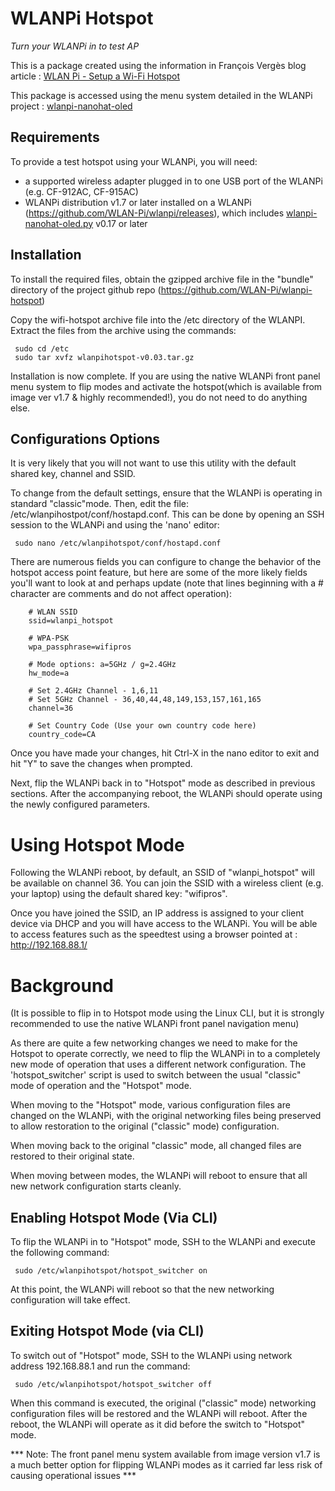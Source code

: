 # WLANPi Hotspot
*Turn your WLANPi in to test AP*

This is a package created using the information in François Vergès blog article : [WLAN Pi - Setup a Wi-Fi Hotspot](https://www.semfionetworks.com/blog/wlan-pi-setup-a-wi-fi-hotspot)

This package is accessed using the menu system detailed in the WLANPi project : [wlanpi-nanohat-oled](https://github.com/WLAN-Pi/wlanpi-nanohat-oled)

## Requirements

To provide a test hotspot using your WLANPi, you will need:

 - a supported wireless adapter plugged in to one USB port of the WLANPi (e.g. CF-912AC, CF-915AC)
 - WLANPi distribution v1.7 or later installed on a WLANPi (https://github.com/WLAN-Pi/wlanpi/releases), which includes [wlanpi-nanohat-oled.py](https://github.com/WLAN-Pi/wlanpi-nanohat-oled) v0.17 or later

## Installation

To install the required files, obtain the gzipped archive file in the "bundle" directory of the project github repo (https://github.com/WLAN-Pi/wlanpi-hotspot)

Copy the wifi-hotspot archive file into the /etc directory of the WLANPI. Extract the files from the archive using the commands:

```
 sudo cd /etc
 sudo tar xvfz wlanpihotspot-v0.03.tar.gz
```
 
Installation is now complete. If you are using the native WLANPi front panel menu system to flip modes and activate the hotspot(which is available from image ver v1.7 & highly recommended!), you do not need to do anything else.

## Configurations Options

It is very likely that you will not want to use this utility with the default shared key, channel and SSID. 

To change from the default settings, ensure that the WLANPi is operating in standard "classic"mode. Then, edit the file: /etc/wlanpihostpot/conf/hostapd.conf. This can be done by opening an SSH session to the WLANPi and using the 'nano' editor:

```
 sudo nano /etc/wlanpihotspot/conf/hostapd.conf
```

There are numerous fields you can configure to change the behavior of the hotspot access point feature, but here are some of the more likely fields you'll want to look at and perhaps update (note that lines beginning with a # character are comments and do not affect operation):

```
    # WLAN SSID
    ssid=wlanpi_hotspot

    # WPA-PSK
    wpa_passphrase=wifipros

    # Mode options: a=5GHz / g=2.4GHz
    hw_mode=a

    # Set 2.4GHz Channel - 1,6,11
    # Set 5GHz Channel - 36,40,44,48,149,153,157,161,165
    channel=36

    # Set Country Code (Use your own country code here)
    country_code=CA
```

Once you have made your changes, hit Ctrl-X in the nano editor to exit and hit "Y" to save the changes when prompted.

Next, flip the WLANPi back in to "Hotspot" mode as described in previous sections. After the accompanying reboot, the WLANPi should operate using the newly configured parameters.

# Using Hotspot Mode

Following the WLANPi reboot, by default, an SSID of "wlanpi_hotspot" will be available on channel 36. You can join the SSID with a wireless client (e.g. your laptop) using the default shared key: "wifipros".

Once you have joined the SSID, an IP address is assigned to your client device via DHCP and you will have access to the WLANPi. You will be able to access features such as the speedtest using a browser pointed at : http://192.168.88.1/

# Background

(It is possible to flip in to Hotspot mode using the Linux CLI, but it is strongly recommended to use the native WLANPi front panel navigation menu)

As there are quite a few networking changes we need to make for the Hotspot to operate correctly, we need to flip the WLANPi in to a completely new mode of operation that uses a different network configuration. The 'hotspot_switcher' script is used to switch between the usual "classic" mode of operation and the "Hotspot" mode. 

When moving to the "Hotspot" mode, various configuration files are changed on the WLANPi, with the original networking files being preserved to allow restoration to the original ("classic" mode) configuration. 

When moving back to the original "classic" mode, all changed files are restored to their original state. 

When moving between modes, the WLANPi will reboot to ensure that all new network configuration starts cleanly. 

## Enabling Hotspot Mode (Via CLI)

To flip the WLANPi in to "Hotspot" mode, SSH to the WLANPi and execute the following command:

```
 sudo /etc/wlanpihotspot/hotspot_switcher on
```

At this point, the WLANPi will reboot so that the new networking configuration will take effect. 


## Exiting Hotspot Mode (via CLI)

To switch out of "Hotspot" mode, SSH to the WLANPi using network address 192.168.88.1 and run the command: 

```
 sudo /etc/wlanpihotspot/hotspot_switcher off
```

When this command is executed, the original ("classic" mode) networking configuration files will be restored and the WLANPi will reboot. After the reboot, the WLANPi will operate as it did before the switch to "Hotspot" mode.

*** Note: The front panel menu system available from image version v1.7 is a much better option for flipping WLANPi modes as it carried far less risk of causing operational issues ***


